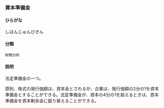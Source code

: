 <div style="display:none;">

## [あ行](securities-terms?id=あ行)
## [か行](securities-terms?id=か行)
## [さ行](securities-terms?id=さ行)

</div>

### 資本準備金

#### ひらがな

しほんじゅんびきん

#### 分類

`財務分析`

#### 説明

法定準備金の一つ。
原則、株式の発行価額は、資本金とされるが、企業は、発行価額の2分の1を資本準備金とすることができる。法定準備金が、資本の4分の1を超えるときは、資本準備金を資本剰余金に振り替えることができる。

<div style="display:none;">

## [た行](securities-terms?id=た行)
## [な行](securities-terms?id=な行)
## [は行](securities-terms?id=は行)
## [ま行](securities-terms?id=ま行)
## [や行](securities-terms?id=や行)
## [ら行](securities-terms?id=ら行)
## [わ行](securities-terms?id=わ行)
## [英数字・記号](securities-terms?id=英数字・記号)

</div>

